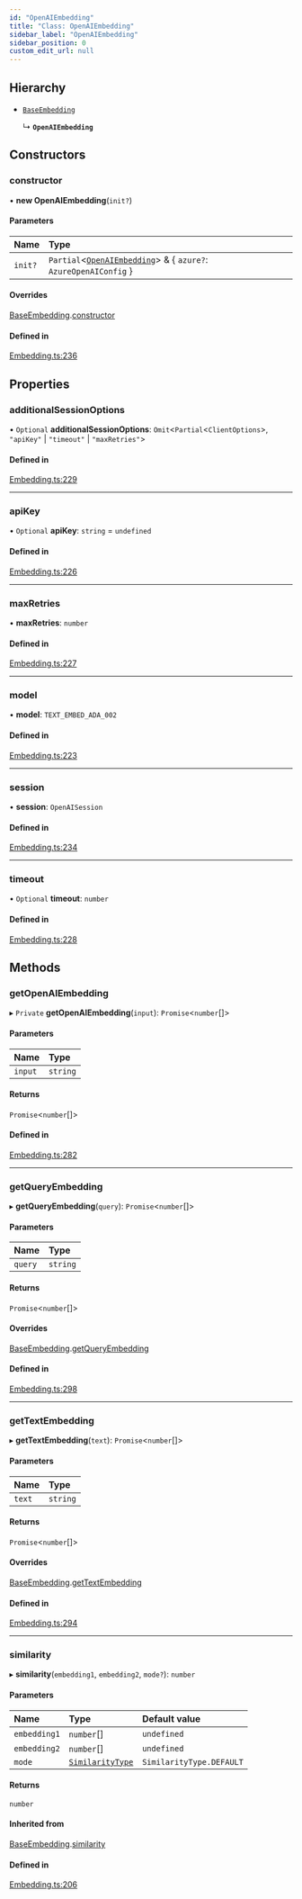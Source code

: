 ```yaml
---
id: "OpenAIEmbedding"
title: "Class: OpenAIEmbedding"
sidebar_label: "OpenAIEmbedding"
sidebar_position: 0
custom_edit_url: null
---
```


## Hierarchy

- [`BaseEmbedding`](BaseEmbedding.md)

  ↳ **`OpenAIEmbedding`**

## Constructors

### constructor

• **new OpenAIEmbedding**(`init?`)

#### Parameters

| Name | Type |
| :------ | :------ |
| `init?` | `Partial`<[`OpenAIEmbedding`](OpenAIEmbedding.md)\> & { `azure?`: `AzureOpenAIConfig`  } |

#### Overrides

[BaseEmbedding](BaseEmbedding.md).[constructor](BaseEmbedding.md#constructor)

#### Defined in

[Embedding.ts:236](https://github.com/run-llama/LlamaIndexTS/blob/main/packages/core/src/Embedding.ts#L236)

## Properties

### additionalSessionOptions

• `Optional` **additionalSessionOptions**: `Omit`<`Partial`<`ClientOptions`\>, ``"apiKey"`` \| ``"timeout"`` \| ``"maxRetries"``\>

#### Defined in

[Embedding.ts:229](https://github.com/run-llama/LlamaIndexTS/blob/main/packages/core/src/Embedding.ts#L229)

___

### apiKey

• `Optional` **apiKey**: `string` = `undefined`

#### Defined in

[Embedding.ts:226](https://github.com/run-llama/LlamaIndexTS/blob/main/packages/core/src/Embedding.ts#L226)

___

### maxRetries

• **maxRetries**: `number`

#### Defined in

[Embedding.ts:227](https://github.com/run-llama/LlamaIndexTS/blob/main/packages/core/src/Embedding.ts#L227)

___

### model

• **model**: `TEXT_EMBED_ADA_002`

#### Defined in

[Embedding.ts:223](https://github.com/run-llama/LlamaIndexTS/blob/main/packages/core/src/Embedding.ts#L223)

___

### session

• **session**: `OpenAISession`

#### Defined in

[Embedding.ts:234](https://github.com/run-llama/LlamaIndexTS/blob/main/packages/core/src/Embedding.ts#L234)

___

### timeout

• `Optional` **timeout**: `number`

#### Defined in

[Embedding.ts:228](https://github.com/run-llama/LlamaIndexTS/blob/main/packages/core/src/Embedding.ts#L228)

## Methods

### getOpenAIEmbedding

▸ `Private` **getOpenAIEmbedding**(`input`): `Promise`<`number`[]\>

#### Parameters

| Name | Type |
| :------ | :------ |
| `input` | `string` |

#### Returns

`Promise`<`number`[]\>

#### Defined in

[Embedding.ts:282](https://github.com/run-llama/LlamaIndexTS/blob/main/packages/core/src/Embedding.ts#L282)

___

### getQueryEmbedding

▸ **getQueryEmbedding**(`query`): `Promise`<`number`[]\>

#### Parameters

| Name | Type |
| :------ | :------ |
| `query` | `string` |

#### Returns

`Promise`<`number`[]\>

#### Overrides

[BaseEmbedding](BaseEmbedding.md).[getQueryEmbedding](BaseEmbedding.md#getqueryembedding)

#### Defined in

[Embedding.ts:298](https://github.com/run-llama/LlamaIndexTS/blob/main/packages/core/src/Embedding.ts#L298)

___

### getTextEmbedding

▸ **getTextEmbedding**(`text`): `Promise`<`number`[]\>

#### Parameters

| Name | Type |
| :------ | :------ |
| `text` | `string` |

#### Returns

`Promise`<`number`[]\>

#### Overrides

[BaseEmbedding](BaseEmbedding.md).[getTextEmbedding](BaseEmbedding.md#gettextembedding)

#### Defined in

[Embedding.ts:294](https://github.com/run-llama/LlamaIndexTS/blob/main/packages/core/src/Embedding.ts#L294)

___

### similarity

▸ **similarity**(`embedding1`, `embedding2`, `mode?`): `number`

#### Parameters

| Name | Type | Default value |
| :------ | :------ | :------ |
| `embedding1` | `number`[] | `undefined` |
| `embedding2` | `number`[] | `undefined` |
| `mode` | [`SimilarityType`](../enums/SimilarityType.md) | `SimilarityType.DEFAULT` |

#### Returns

`number`

#### Inherited from

[BaseEmbedding](BaseEmbedding.md).[similarity](BaseEmbedding.md#similarity)

#### Defined in

[Embedding.ts:206](https://github.com/run-llama/LlamaIndexTS/blob/main/packages/core/src/Embedding.ts#L206)
